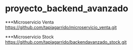 # proyecto_backend_avanzado

***Microservicio Venta
https://github.com/tapiagarrido/microservicio_venta.git

***Microservicio Stock
https://github.com/tapiagarrido/backendavanzado_stock.git
